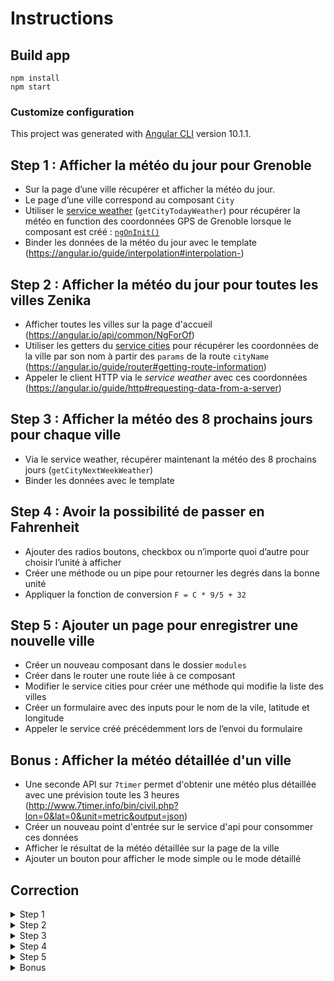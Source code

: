 # Instructions

## Build app

```
npm install
npm start
```

### Customize configuration

This project was generated with [Angular CLI](https://github.com/angular/angular-cli) version 10.1.1.

## Step 1 : Afficher la météo du jour pour Grenoble

- Sur la page d’une ville récupérer et afficher la météo du jour.
- Le page d’une ville correspond au composant `City` 
- Utiliser le [service weather](./src/app/shared/services/weather.service.ts) (`getCityTodayWeather`) pour récupérer la météo en function des coordonnées GPS de Grenoble lorsque le composant est créé : [`ngOnInit()`](https://angular.io/guide/lifecycle-hooks#lifecycle-event-sequence)
- Binder les données de la météo du jour avec le template (https://angular.io/guide/interpolation#interpolation-)

## Step 2 : Afficher la météo du jour pour toutes les villes Zenika

- Afficher toutes les villes sur la page d'accueil (https://angular.io/api/common/NgForOf)
- Utiliser les getters du [service cities](./src/app/shared/services/cities.service.ts) pour récupérer les coordonnées de la ville par son nom à partir des `params` de la route `cityName` (https://angular.io/guide/router#getting-route-information)
- Appeler le client HTTP via le *service weather* avec ces coordonnées (https://angular.io/guide/http#requesting-data-from-a-server)

## Step 3 : Afficher la météo des 8 prochains jours pour chaque ville

- Via le service weather, récupérer maintenant la météo des 8 prochains jours (`getCityNextWeekWeather`)
- Binder les données avec le template 

## Step 4 : Avoir la possibilité de passer en Fahrenheit

- Ajouter des radios boutons, checkbox ou n’importe quoi d’autre pour choisir l’unité à afficher 
- Créer une méthode ou un pipe pour retourner les degrés dans la bonne unité
- Appliquer la fonction de conversion `F = C * 9/5 + 32`

## Step 5 : Ajouter un page pour enregistrer une nouvelle ville

- Créer un nouveau composant dans le dossier `modules`
- Créer dans le router une route liée à ce composant 
- Modifier le service cities pour créer une méthode qui modifie la liste des villes
- Créer un formulaire avec des inputs pour le nom de la vile, latitude et longitude
- Appeler le service créé précédemment lors de l’envoi du formulaire 

## Bonus : Afficher la météo détaillée d'un ville

- Une seconde API sur `7timer` permet d'obtenir une météo plus détaillée avec une prévision toute les 3 heures (http://www.7timer.info/bin/civil.php?lon=0&lat=0&unit=metric&output=json)
- Créer un nouveau point d'entrée sur le service d'api pour consommer ces données
- Afficher le résultat de la météo détaillée sur la page de la ville
- Ajouter un bouton pour afficher le mode simple ou le mode détaillé 

## Correction

<details>
  <summary>Step 1</summary>
  https://github.com/Zenika/grenoble-hands-on-angular/compare/step0...step1
</details>

<details>
  <summary>Step 2</summary>
  https://github.com/Zenika/grenoble-hands-on-angular/compare/step1...step2
</details>

<details>
  <summary>Step 3</summary>
  https://github.com/Zenika/grenoble-hands-on-angular/compare/step2...step3
</details>

<details>
  <summary>Step 4</summary>
  https://github.com/Zenika/grenoble-hands-on-angular/compare/step3...step4
</details>

<details>
  <summary>Step 5</summary>
  https://github.com/Zenika/grenoble-hands-on-angular/compare/step4...step5
</details>

<details>
  <summary>Bonus</summary>
  https://github.com/Zenika/grenoble-hands-on-angular/compare/step5...bonus
</details>
